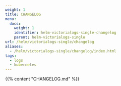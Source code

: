 ```yaml
---
weight: 1
title: CHANGELOG
menu:
  docs:
    weight: 1
    identifier: helm-victorialogs-single-changelog
    parent: helm-victorialogs-single
url: /helm/victorialogs-single/changelog
aliases:
  - /helm/victorialogs-single/changelog/index.html
tags:
  - logs
  - kubernetes
---
```

{{% content "CHANGELOG.md" %}}
